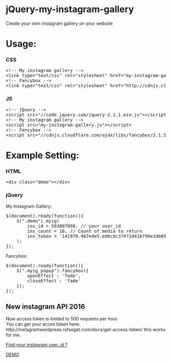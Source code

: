 jQuery-my-instagram-gallery
===========================

Create your own instagram gallery on your website

<h1>Usage:</h1>
<h3>CSS</h3>
<pre>&lt;!-- My instagram gallery --&gt;
&lt;link type="text/css" rel="stylesheet" href="my-instagram-gallery.css" /&gt;
&lt;!-- Fancybox --&gt;
&lt;link type="text/css" rel="stylesheet" href="http://cdnjs.cloudflare.com/ajax/libs/fancybox/2.1.5/jquery.fancybox.min.css"/&gt;</pre>
<h3>JS</h3>
<pre>&lt;!-- jQuery --&gt;
&lt;script src="//code.jquery.com/jquery-2.1.1.min.js"&gt;&lt;/script&gt;
&lt;!-- My instagram gallery --&gt;
&lt;script src="my-instagram-gallery.js"&gt;&lt;/script&gt;
&lt;!-- Fancybox --&gt;
&lt;script src="//cdnjs.cloudflare.com/ajax/libs/fancybox/2.1.5/jquery.fancybox.min.js"&gt;&lt;/script&gt;</pre>
<h1>Example Setting:</h1>
<h3>HTML</h3>
<pre>&lt;div class="demo"&gt;&lt;/div&gt;</pre>
<h3>jQuery</h3>
My Instagram Gallery:
<pre>$(document).ready(function(){
    $(".demo").myig(
        ins_id = 503807090, // your user_id
        ins_count = 10, // Count of media to return
        ins_token = '141970.467ede5.edbc9c37472d41b790e1db8948793f11' // your token
    );
});</pre>
Fancybox:
<pre>$(document).ready(function(){    
    $(".myig_popup").fancybox({
        openEffect : 'fade',
        closeEffect : 'fade'
    });
});</pre>
<h2>New instagram API 2016</h2>
<p>Now access token is limited to 500 requests per hour.<br>
You can get your acces token here: http://instagramwordpress.rafsegat.com/docs/get-access-token/ this works for me.</p>
<p><a href="http://ibacor.com/tools/social-media-user-id-finder">Find your instagram user_id ?</a></p>
<p><a href="http://ibacor.com/demo/jquery-my-instagram-gallery/">DEMO</a></p>
